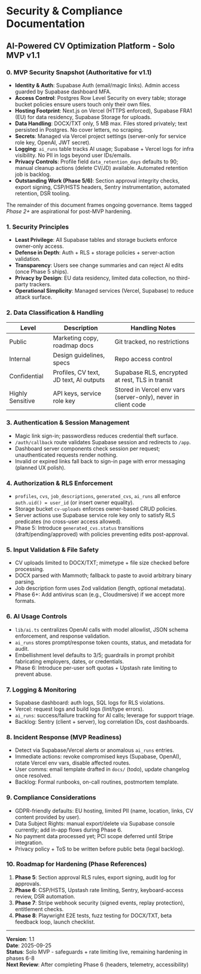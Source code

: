 # Security & Compliance Documentation
## AI-Powered CV Optimization Platform - Solo MVP v1.1

### 0. MVP Security Snapshot (Authoritative for v1.1)
- **Identity & Auth**: Supabase Auth (email/magic links). Admin access guarded by Supabase dashboard MFA.
- **Access Control**: Postgres Row Level Security on every table; storage bucket policies ensure users touch only their own files.
- **Hosting Footprint**: Next.js on Vercel (HTTPS enforced), Supabase FRA1 (EU) for data residency, Supabase Storage for uploads.
- **Data Handling**: DOCX/TXT only, 5 MB max. Files stored privately; text persisted in Postgres. No cover letters, no scraping.
- **Secrets**: Managed via Vercel project settings (server-only for service role key, OpenAI, JWT secret).
- **Logging**: `ai_runs` table tracks AI usage; Supabase + Vercel logs for infra visibility. No PII in logs beyond user IDs/emails.
- **Privacy Controls**: Profile field `data_retention_days` defaults to 90; manual cleanup actions (delete CV/JD) available. Automated retention job is backlog.
- **Outstanding Work (Phase 5/6)**: Section approval integrity checks, export signing, CSP/HSTS headers, Sentry instrumentation, automated retention, DSR tooling.

The remainder of this document frames ongoing governance. Items tagged *Phase 2+* are aspirational for post-MVP hardening.

### 1. Security Principles
- **Least Privilege**: All Supabase tables and storage buckets enforce owner-only access.
- **Defense in Depth**: Auth + RLS + storage policies + server-action validation.
- **Transparency**: Users see change summaries and can reject AI edits (once Phase 5 ships).
- **Privacy by Design**: EU data residency, limited data collection, no third-party trackers.
- **Operational Simplicity**: Managed services (Vercel, Supabase) to reduce attack surface.

### 2. Data Classification & Handling
| Level | Description | Handling Notes |
| --- | --- | --- |
| Public | Marketing copy, roadmap docs | Git tracked, no restrictions |
| Internal | Design guidelines, specs | Repo access control |
| Confidential | Profiles, CV text, JD text, AI outputs | Supabase RLS, encrypted at rest, TLS in transit |
| Highly Sensitive | API keys, service role key | Stored in Vercel env vars (server-only), never in client code |

### 3. Authentication & Session Management
- Magic link sign-in; passwordless reduces credential theft surface.
- `/auth/callback` route validates Supabase session and redirects to `/app`.
- Dashboard server components check session per request; unauthenticated requests render nothing.
- Invalid or expired links fall back to sign-in page with error messaging (planned UX polish).

### 4. Authorization & RLS Enforcement
- `profiles`, `cvs`, `job_descriptions`, `generated_cvs`, `ai_runs` all enforce `auth.uid() = user_id` (or insert owner equality).
- Storage bucket `cv-uploads` enforces owner-based CRUD policies.
- Server actions use Supabase service role key only to satisfy RLS predicates (no cross-user access allowed).
- Phase 5: Introduce `generated_cvs.status` transitions (draft/pending/approved) with policies preventing edits post-approval.

### 5. Input Validation & File Safety
- CV uploads limited to DOCX/TXT; mimetype + file size checked before processing.
- DOCX parsed with Mammoth; fallback to paste to avoid arbitrary binary parsing.
- Job description form uses Zod validation (length, optional metadata).
- Phase 6+: Add antivirus scan (e.g., Cloudmersive) if we accept more formats.

### 6. AI Usage Controls
- `lib/ai.ts` centralizes OpenAI calls with model allowlist, JSON schema enforcement, and response validation.
- `ai_runs` stores prompt/response token counts, status, and metadata for audit.
- Embellishment level defaults to 3/5; guardrails in prompt prohibit fabricating employers, dates, or credentials.
- Phase 6: Introduce per-user soft quotas + Upstash rate limiting to prevent abuse.

### 7. Logging & Monitoring
- Supabase dashboard: auth logs, SQL logs for RLS violations.
- Vercel: request logs and build logs (lint/type errors).
- `ai_runs`: success/failure tracking for AI calls; leverage for support triage.
- Backlog: Sentry (client + server), log correlation IDs, cost dashboards.

### 8. Incident Response (MVP Readiness)
- Detect via Supabase/Vercel alerts or anomalous `ai_runs` entries.
- Immediate actions: revoke compromised keys (Supabase, OpenAI), rotate Vercel env vars, disable affected routes.
- User comms: email template drafted in `docs/` (todo), update changelog once resolved.
- Backlog: Formal runbooks, on-call routines, postmortem template.

### 9. Compliance Considerations
- GDPR-friendly defaults: EU hosting, limited PII (name, location, links, CV content provided by user).
- Data Subject Rights: manual export/delete via Supabase console currently; add in-app flows during Phase 6.
- No payment data processed yet; PCI scope deferred until Stripe integration.
- Privacy policy + ToS to be written before public beta (legal backlog).

### 10. Roadmap for Hardening (Phase References)
1. **Phase 5**: Section approval RLS rules, export signing, audit log for approvals.
2. **Phase 6**: CSP/HSTS, Upstash rate limiting, Sentry, keyboard-access review, DSR automation.
3. **Phase 7**: Stripe webhook security (signed events, replay protection), entitlement checks.
4. **Phase 8**: Playwright E2E tests, fuzz testing for DOCX/TXT, beta feedback loop, launch checklist.

---

**Version**: 1.1  
**Date**: 2025-09-25  
**Status**: Solo MVP - safeguards + rate limiting live, remaining hardening in phases 6-8  
**Next Review**: After completing Phase 6 (headers, telemetry, accessibility)

